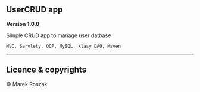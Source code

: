 ## UserCRUD app

**Version 1.0.0**

Simple CRUD app to manage user datbase

    MVC, Servlety, OOP, MySQL, klasy DAO, Maven
---

## Licence & copyrights

© Marek Roszak
